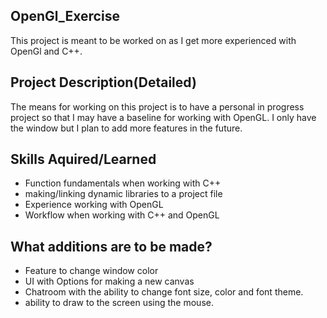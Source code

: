 ## OpenGl_Exercise
This project is meant to be worked on as I get more experienced with OpenGl and C++.

## Project Description(Detailed)
The means for working on this project is to have a personal in progress project so that I may have a baseline for working with OpenGL. I only have the window but I plan to add more features in the future.

## Skills Aquired/Learned
- Function fundamentals when working with C++
- making/linking dynamic libraries to a project file
- Experience working with OpenGL
- Workflow when working with C++ and OpenGL

## What additions are to be made?
- Feature to change window color
- UI with Options for making a new canvas
- Chatroom with the ability to change font size, color and font theme.
- ability to draw to the screen using the mouse.
